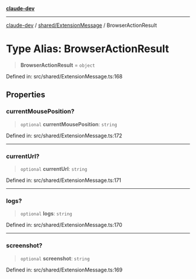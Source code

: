 [**claude-dev**](../../../README.md)

***

[claude-dev](../../../README.md) / [shared/ExtensionMessage](../README.md) / BrowserActionResult

# Type Alias: BrowserActionResult

> **BrowserActionResult** = `object`

Defined in: src/shared/ExtensionMessage.ts:168

## Properties

### currentMousePosition?

> `optional` **currentMousePosition**: `string`

Defined in: src/shared/ExtensionMessage.ts:172

***

### currentUrl?

> `optional` **currentUrl**: `string`

Defined in: src/shared/ExtensionMessage.ts:171

***

### logs?

> `optional` **logs**: `string`

Defined in: src/shared/ExtensionMessage.ts:170

***

### screenshot?

> `optional` **screenshot**: `string`

Defined in: src/shared/ExtensionMessage.ts:169
